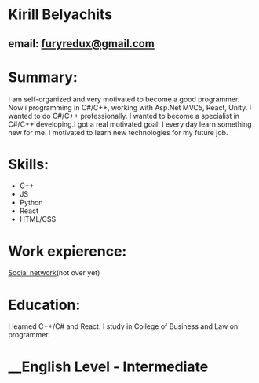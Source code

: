 # __Kirill Belyachits__
## email: furyredux@gmail.com
# __Summary:__
I am self-organized and very motivated to become a good programmer. Now i programming in C#/C++, working with Asp.Net MVC5, React, Unity. I wanted to do C#/C++ professionally. I wanted to become a specialist in C#/C++ developing.I got a real motivated goal! I every day learn something new for me. I motivated to learn new technologies for my future job.
# __Skills:__
* C++
* JS
* Python
* React
* HTML/CSS
# __Work expierence:__ 
[Social network](http://offbook-web.s3-website-us-east-1.amazonaws.com/)(not over yet)
# __Education:__
I learned C++/C# and React. I study in College of Business and Law on programmer.
# __English Level - Intermediate
